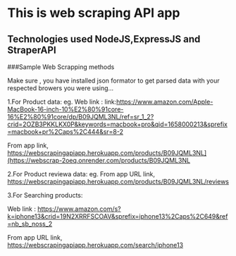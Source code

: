 # This is web scraping API app

## Technologies used NodeJS,ExpressJS and StraperAPI

###Sample Web Scrapping methods 

Make sure , you have installed json formator to get parsed data with your respected browers you were using... 

1.For Product data:
eg.
Web link : link:https://www.amazon.com/Apple-MacBook-16-inch-10%E2%80%91core-16%E2%80%91core/dp/B09JQML3NL/ref=sr_1_2?crid=2OZB3PKKLKX0P&keywords=macbook+pro&qid=1658000213&sprefix=macbook+pr%2Caps%2C444&sr=8-2

From app link, https://webscrapingapiapp.herokuapp.com/products/B09JQML3NL](https://webscrap-2oeq.onrender.com/products/B09JQML3NL

2.For Product reviewa data:
eg.
From app URL link, https://webscrapingapiapp.herokuapp.com/products/B09JQML3NL/reviews

3.For Searching products:

Web link : https://www.amazon.com/s?k=iphone13&crid=19N2XRRFSCOAV&sprefix=iphone13%2Caps%2C649&ref=nb_sb_noss_2

From app URL link, https://webscrapingapiapp.herokuapp.com/search/iphone13

